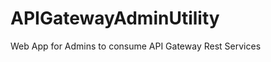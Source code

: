 APIGatewayAdminUtility
======================

Web App for Admins to consume API Gateway Rest Services
